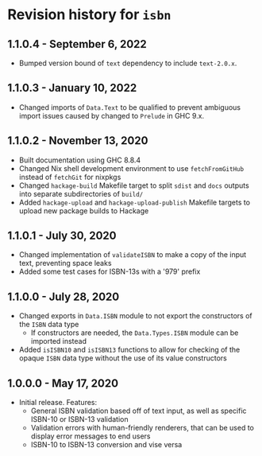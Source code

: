 # Revision history for `isbn`

## 1.1.0.4 - September 6, 2022

- Bumped version bound of `text` dependency to include `text-2.0.x`.

## 1.1.0.3 - January 10, 2022

- Changed imports of `Data.Text` to be qualified to prevent ambiguous import issues caused by changed to `Prelude` in GHC 9.x.

## 1.1.0.2 - November 13, 2020

- Built documentation using GHC 8.8.4
- Changed Nix shell development environment to use `fetchFromGitHub` instead of `fetchGit` for nixpkgs
- Changed `hackage-build` Makefile target to split `sdist` and `docs` outputs into separate subdirectories of `build/`
- Added `hackage-upload` and `hackage-upload-publish` Makefile targets to upload new package builds to Hackage

## 1.1.0.1 - July 30, 2020

- Changed implementation of `validateISBN` to make a copy of the input text, preventing space leaks
- Added some test cases for ISBN-13s with a '979' prefix

## 1.1.0.0 - July 28, 2020

- Changed exports in `Data.ISBN` module to not export the constructors of the `ISBN` data type
  - If constructors are needed, the `Data.Types.ISBN` module can be imported instead
- Added `isISBN10` and `isISBN13` functions to allow for checking of the opaque `ISBN` data type without the use of its value constructors

## 1.0.0.0 - May 17, 2020

- Initial release. Features:
  - General ISBN validation based off of text input, as well as specific ISBN-10 or ISBN-13 validation
  - Validation errors with human-friendly renderers, that can be used to display error messages to end users
  - ISBN-10 to ISBN-13 conversion and vise versa
